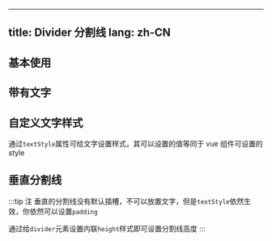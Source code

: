 <!--this file is copied from chinese md, remove this comment to update it, or it will be overwritten when next build-->
---
title: Divider 分割线
lang: zh-CN
---

## 基本使用

<!-- @Code:basicUsage -->

## 带有文字

<!-- @Code:withText -->

## 自定义文字样式

通过`textStyle`属性可给文字设置样式，其可以设置的值等同于 vue 组件可设置的 style

<!-- @Code:textStyle -->

## 垂直分割线

<!-- @Code:vertical -->

:::tip 注
垂直的分割线没有默认插槽，不可以放置文字，但是`textStyle`依然生效，你依然可以设置`padding`

通过给`divider`元素设置内联`height`样式即可设置分割线高度
:::
